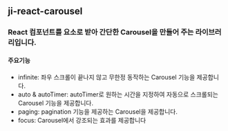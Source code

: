 ## ji-react-carousel
### React 컴포넌트를 요소로 받아 간단한 Carousel을 만들어 주는 라이브러리입니다.
#### 주요기능
- infinite: 좌우 스크롤이 끝나지 않고 무한정 동작하는 Carousel 기능을 제공합니다.
- auto & autoTimer: autoTimer로 원하는 시간을 지정하여 자동으로 스크롤되는 Carousel 기능을 제공합니다.
- paging: pagination 기능을 제공하는 Carousel을 제공합니다.
- focus: Carousel에서 강조되는 효과를 제공합니다
